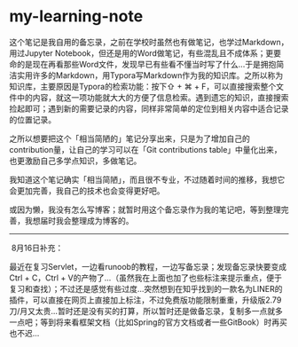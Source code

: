 # my-learning-note



​        这个笔记是我自用的备忘录，之前在学校时虽然也有做笔记，也学过Markdown，用过Jupyter Notebook，但还是用的Word做笔记，有些混乱且不成体系；更要命的是现在再看那些Word文件，发现早已有些看不懂当时写了什么...于是拥抱简洁实用许多的Markdown，用Typora写Markdown作为我的知识库。之所以称为知识库，主要原因是Typora的检索功能：按下⇧ + ⌘ + F，可以直接搜索整个文件中的内容，就这一项功能就大大的方便了信息检索。遇到遗忘的知识，直接搜索捡起即可；遇到新的需要记录的内容，同样非常简单的定位到相关内容中适合记录的位置记录。

​        之所以想要把这个「相当简陋的」笔记分享出来，只是为了增加自己的contribution量，让自己的学习可以在「Git contributions table」中量化出来，也更激励自己多学点知识，多做笔记。

​        我知道这个笔记确实「相当简陋」，而且很不专业，不过随着时间的推移，我想它会更加完善，我自己的技术也会变得更好吧。

​        或因为懒，我没有怎么写博客；就暂时用这个备忘录作为我的笔记吧，等到整理完善，我想届时我会整理成为博客的。

***

​        8月16日补充：

​        最近在复习Servlet，一边看runoob的教程，一边写备忘录；发现备忘录快要变成Ctrl + C，Ctrl + V的产物了...（虽然我在上面也加了也些标注来提示重点，便于复习和查找）；不过还是感觉有些过度...突然想到在知乎找到的一款名为LINER的插件，可以直接在网页上直接加上标注，不过免费版功能限制重重，升级版2.79刀/月又太贵...暂时还是没有买的打算，所以暂时还是做备忘录，复制多一点就多一点吧；等到将来看框架文档（比如Spring的官方文档或者一些GitBook）时再买也不迟...

